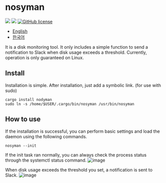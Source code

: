 # nosyman

![](https://img.shields.io/badge/language-Rust-red) ![](https://img.shields.io/badge/version-0.2.2-brightgreen) [![GitHub license](https://img.shields.io/badge/license-MIT-blue.svg)](https://github.com/myyrakle/nosyman/blob/master/LICENSE)

- [English](/README.md)
- [한국어](/README-ko.md)

It is a disk monitoring tool. It only includes a simple function to send a notification to Slack when disk usage exceeds a threshold.
Currently, operation is only guaranteed on Linux.

## Install

Installation is simple. After installation, just add a symbolic link. (for use with sudo)

```
cargo install nodyman
sudo ln -s /home/$USER/.cargo/bin/nosyman /usr/bin/nosyman
```

## How to use

If the installation is successful, you can perform basic settings and load the daemon using the following commands.

```
nosyman --init
```

If the init task ran normally, you can always check the process status through the systemctl status command.
![image](https://github.com/myyrakle/nosyman/assets/16988115/bd0c6bf9-6417-4752-bb8d-d724aefe14ec)

When disk usage exceeds the threshold you set, a notification is sent to Slack.
![image](https://github.com/myyrakle/nosyman/assets/16988115/8eab612e-a03b-4515-b01c-ac02caca9b32)

